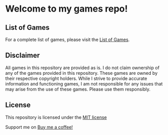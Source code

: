 # Welcome to my games repo!

## List of Games

For a complete list of games, please visit the [List of Games](https://github.com/Xordas/games-repo/blob/main/games.md).

## Disclaimer

All games in this repository are provided as is. I do not claim ownership of any of the games provided in this repository. These games are owned by their respective copyright holders. While I strive to provide accurate information and functioning games, I am not responsible for any issues that may arise from the use of these games. Please use them responsibly.

## License

This repository is licensed under the [MIT license](https://github.com/Xordas/games-repo/blob/main/LICENSE.md)

Support me on [Buy me a coffee!](https://www.buymeacoffee.com/Xordas)
